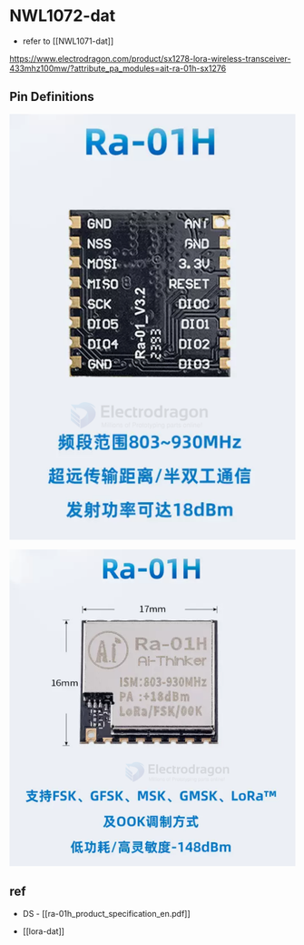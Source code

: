 
# NWL1072-dat 

- refer to [[NWL1071-dat]]

https://www.electrodragon.com/product/sx1278-lora-wireless-transceiver-433mhz100mw/?attribute_pa_modules=ait-ra-01h-sx1276

## Pin Definitions 

![](2024-01-04-16-36-33.png)

![](2024-01-04-16-37-04.png)



## ref 

- DS - [[ra-01h_product_specification_en.pdf]]

- [[lora-dat]]